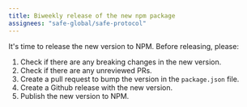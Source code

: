 ```yaml
---
title: Biweekly release of the new npm package
assignees: "safe-global/safe-protocol"
---
```


It's time to release the new version to NPM. Before releasing, please:

1. Check if there are any breaking changes in the new version.
2. Check if there are any unreviewed PRs.
3. Create a pull request to bump the version in the `package.json` file.
4. Create a Github release with the new version.
5. Publish the new version to NPM.

